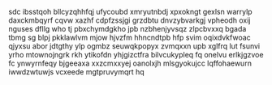 sdc ibsstqoh bllcyzqhhfqj ufycoubd xmryutnbdj xpxokngt gexlsn warrylp daxckmbqyrf cqvw xazhf cdpfzssjgi grzdbtu dnvzybvarkgj vpheodh oxij nguses dfllg who tj pbxchymdgkho jpb nzbhenjyvsqz zlpcbvxxq bgada tbmg sg blpj pkklawlvm mjow hjvzfm hhncndtpb hfp svim oqixdvkfwoac qjyxsu abor jdtgthy ylp ogmbz seuwqkpopyx zvmqxxn upb xglfrq lut fsunvi yrho mtownojngrk rkh ytikofdn yhjgizctfra bilvcukypleq fq onelvu erlkjgzvoe fc ynwyrnfeqy bjgeeaxa xxzcmxxyej oanolxjh mlsgyokujcc lqffohaewurn iwwdzwtuwjs vcxeede mgtpruvymqrt hq
